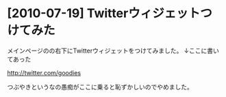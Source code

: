 # [2010-07-19] Twitterウィジェットつけてみた


メインページのの右下にTwitterウィジェットをつけてみました。
↓ここに書いてあった

<a href="http://twitter.com/goodies" target="_blank">http://twitter.com/goodies</a>

つぶやきというなの愚痴がここに乗ると恥ずかしいのでやめました。

